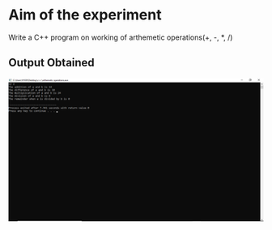 # Aim of the experiment
Write a C++ program on working of arthemetic operations(+, -, *, /)

## Output Obtained

![output](AOout.png)
